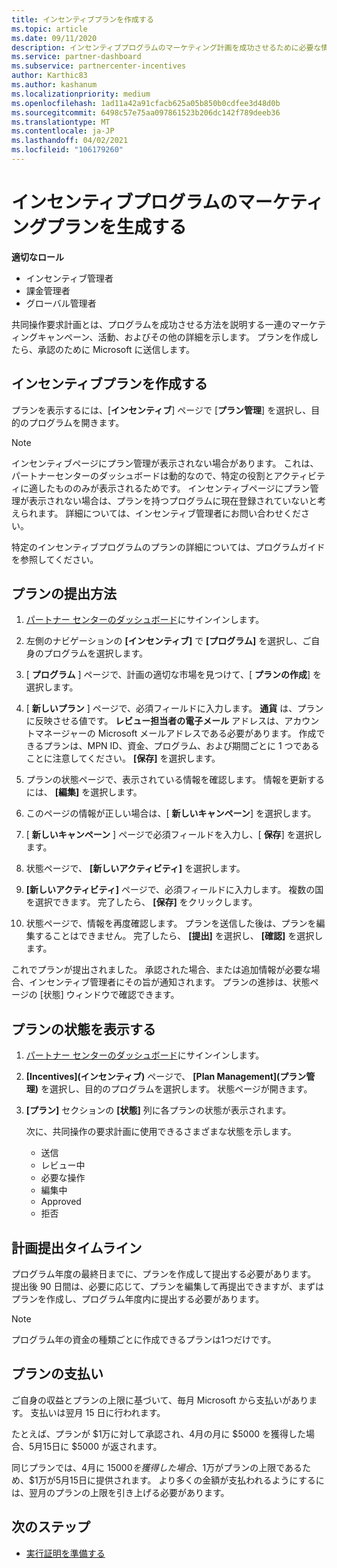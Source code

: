 ```yaml
---
title: インセンティブプランを作成する
ms.topic: article
ms.date: 09/11/2020
description: インセンティブプログラムのマーケティング計画を成功させるために必要な情報を収集して作成します。
ms.service: partner-dashboard
ms.subservice: partnercenter-incentives
author: Karthic83
ms.author: kashanum
ms.localizationpriority: medium
ms.openlocfilehash: 1ad11a42a91cfacb625a05b850b0cdfee3d48d0b
ms.sourcegitcommit: 6498c57e75aa097861523b206dc142f789deeb36
ms.translationtype: MT
ms.contentlocale: ja-JP
ms.lasthandoff: 04/02/2021
ms.locfileid: "106179260"
---
```

# <a name="generate-a-marketing-plan-for-your-incentives-program"></a>インセンティブプログラムのマーケティングプランを生成する

**適切なロール**

- インセンティブ管理者
- 課金管理者
- グローバル管理者

共同操作要求計画とは、プログラムを成功させる方法を説明する一連のマーケティングキャンペーン、活動、およびその他の詳細を示します。 プランを作成したら、承認のために Microsoft に送信します。

## <a name="create-your-incentives-plan"></a>インセンティブプランを作成する

プランを表示するには、[**インセンティブ**] ページで [**プラン管理**] を選択し、目的のプログラムを開きます。

>[!NOTE]
>インセンティブページにプラン管理が表示されない場合があります。 これは、パートナーセンターのダッシュボードは動的なので、特定の役割とアクティビティに適したもののみが表示されるためです。 インセンティブページにプラン管理が表示されない場合は、プランを持つプログラムに現在登録されていないと考えられます。 詳細については、インセンティブ管理者にお問い合わせください。

特定のインセンティブプログラムのプランの詳細については、プログラムガイドを参照してください。

## <a name="how-to-submit-a-plan"></a>プランの提出方法

1. [パートナー センターのダッシュボード](https://partner.microsoft.com/dashboard/)にサインインします。

2. 左側のナビゲーションの **[インセンティブ]** で **[プログラム]** を選択し、ご自身のプログラムを選択します。 

3. [ **プログラム** ] ページで、計画の適切な市場を見つけて、[ **プランの作成**] を選択します。 

4. [ **新しいプラン** ] ページで、必須フィールドに入力します。 **通貨** は、プランに反映させる値です。 **レビュー担当者の電子メール** アドレスは、アカウントマネージャーの Microsoft メールアドレスである必要があります。 作成できるプランは、MPN ID、資金、プログラム、および期間ごとに 1 つであることに注意してください。 **[保存]** を選択します。

5. プランの状態ページで、表示されている情報を確認します。 情報を更新するには、 **[編集]** を選択します。

6. このページの情報が正しい場合は、[ **新しいキャンペーン**] を選択します。

7. [ **新しいキャンペーン** ] ページで必須フィールドを入力し、[ **保存**] を選択します。

8. 状態ページで、 **[新しいアクティビティ]** を選択します。 

9. **[新しいアクティビティ]** ページで、必須フィールドに入力します。 複数の国を選択できます。 完了したら、 **[保存]** をクリックします。 

10. 状態ページで、情報を再度確認します。 プランを送信した後は、プランを編集することはできません。 完了したら、 **[提出]** を選択し、 **[確認]** を選択します。

これでプランが提出されました。 承認された場合、または追加情報が必要な場合、インセンティブ管理者にその旨が通知されます。 プランの進捗は、状態ページの [状態] ウィンドウで確認できます。

## <a name="view-the-status-of-your-plan"></a>プランの状態を表示する

1. [パートナー センターのダッシュボード](https://partner.microsoft.com/dashboard/)にサインインします。

2. **[Incentives]\(インセンティブ\)** ページで、 **[Plan Management]\(プラン管理\)** を選択し、目的のプログラムを選択します。 状態ページが開きます。

3. **[プラン]** セクションの **[状態]** 列に各プランの状態が表示されます。

   次に、共同操作の要求計画に使用できるさまざまな状態を示します。

   - 送信
   - レビュー中
   - 必要な操作
   - 編集中
   - Approved
   - 拒否

## <a name="plan-submission-timelines"></a>計画提出タイムライン

プログラム年度の最終日までに、プランを作成して提出する必要があります。 提出後 90 日間は、必要に応じて、プランを編集して再提出できますが、まずはプランを作成し、プログラム年度内に提出する必要があります。

>[!NOTE]
> プログラム年の資金の種類ごとに作成できるプランは1つだけです。

## <a name="plan-payments"></a>プランの支払い

ご自身の収益とプランの上限に基づいて、毎月 Microsoft から支払いがあります。 支払いは翌月 15 日に行われます。

たとえば、プランが $1万に対して承認され、4月の月に $5000 を獲得した場合、5月15日に $5000 が返されます。

同じプランでは、4月に $15000 を獲得した場合、$1万がプランの上限であるため、$1万が5月15日に提供されます。 より多くの金額が支払われるようにするには、翌月のプランの上限を引き上げる必要があります。

## <a name="next-steps"></a>次のステップ

- [実行証明を準備する](incentives-prepare-your-proof-of-execution.md)
